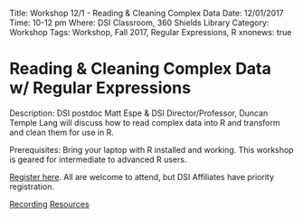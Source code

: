 Title: Workshop 12/1 - Reading & Cleaning Complex Data 
Date: 12/01/2017
Time: 10-12 pm
Where: DSI Classroom, 360 Shields Library
Category: Workshop
Tags: Workshop, Fall 2017, Regular Expressions, R
xnonews: true

# Reading & Cleaning Complex Data w/ Regular Expressions 

Description:
DSI postdoc Matt Espe & DSI Director/Professor, Duncan Temple Lang will discuss how to 
read complex data into R and transform and clean them for use in R.

Prerequisites: 
Bring your laptop with R installed and working. This workshop is geared for intermediate to advanced R users.

[Register here](https://www.eventbrite.com/e/dsi-workshop-december-1-regular-expressions-tickets-38741487833?aff=erellivmlt). All are welcome to attend, but DSI Affiliates have priority registration.

[Recording](https://youtu.be/VNUizaTVQAU)
[Resources](https://github.com/dsidavis/data_cleaning_w_r)